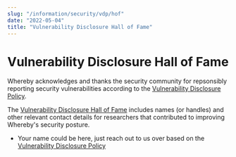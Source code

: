 ```yaml
---
slug: "/information/security/vdp/hof"
date: "2022-05-04"
title: "Vulnerability Disclosure Hall of Fame"
---
```



# Vulnerability Disclosure Hall of Fame

Whereby acknowledges and thanks the security community for repsonsibly reporting security vulnerabilities according to the [Vulnerability Disclosure Policy](https://whereby.com/information/security/vdp).

The [Vulnerability Disclosure Hall of Fame](https://whereby.com/information/security/vdp/hof) includes names (or handles) and other relevant contact details for researchers that contributed to improving Whereby's security posture.

- Your name could be here, just reach out to us over based on the [Vulnerability Disclosure Policy](https://whereby.com/information/security/vdp)
